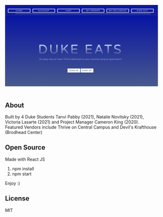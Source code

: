 <div align="center">
    <img src="mockup.png">
</div>
<br>


## About

Built by 4 Duke Students  Tanvi Pabby (2021), Natalie Novitsky (2021), Victoria Lasarte (2021) and Project Manager Cameron King (2020). <br>
Featured Vendors include Thrive on Central Campus and Devil's Krafthouse (Brodhead Center)

## Open Source

Made with React JS 

1. npm install 
2. npm start

Enjoy :)

## License

MIT


    